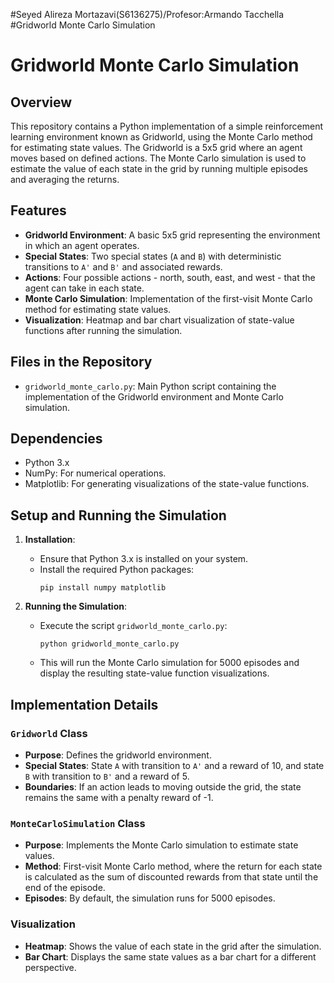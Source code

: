 #Seyed Alireza Mortazavi(S6136275)/Profesor:Armando Tacchella
#Gridworld Monte Carlo Simulation

# Gridworld Monte Carlo Simulation

## Overview

This repository contains a Python implementation of a simple reinforcement learning environment known as Gridworld, using the Monte Carlo method for estimating state values. The Gridworld is a 5x5 grid where an agent moves based on defined actions. The Monte Carlo simulation is used to estimate the value of each state in the grid by running multiple episodes and averaging the returns.

## Features

- **Gridworld Environment**: A basic 5x5 grid representing the environment in which an agent operates.
- **Special States**: Two special states (`A` and `B`) with deterministic transitions to `A'` and `B'` and associated rewards.
- **Actions**: Four possible actions - north, south, east, and west - that the agent can take in each state.
- **Monte Carlo Simulation**: Implementation of the first-visit Monte Carlo method for estimating state values.
- **Visualization**: Heatmap and bar chart visualization of state-value functions after running the simulation.

## Files in the Repository

- `gridworld_monte_carlo.py`: Main Python script containing the implementation of the Gridworld environment and Monte Carlo simulation.

## Dependencies

- Python 3.x
- NumPy: For numerical operations.
- Matplotlib: For generating visualizations of the state-value functions.

## Setup and Running the Simulation

1. **Installation**:
   - Ensure that Python 3.x is installed on your system.
   - Install the required Python packages:
     ```
     pip install numpy matplotlib
     ```

2. **Running the Simulation**:
   - Execute the script `gridworld_monte_carlo.py`:
     ```
     python gridworld_monte_carlo.py
     ```
   - This will run the Monte Carlo simulation for 5000 episodes and display the resulting state-value function visualizations.

## Implementation Details

### `Gridworld` Class

- **Purpose**: Defines the gridworld environment.
- **Special States**: State `A` with transition to `A'` and a reward of 10, and state `B` with transition to `B'` and a reward of 5.
- **Boundaries**: If an action leads to moving outside the grid, the state remains the same with a penalty reward of -1.

### `MonteCarloSimulation` Class

- **Purpose**: Implements the Monte Carlo simulation to estimate state values.
- **Method**: First-visit Monte Carlo method, where the return for each state is calculated as the sum of discounted rewards from that state until the end of the episode.
- **Episodes**: By default, the simulation runs for 5000 episodes.

### Visualization

- **Heatmap**: Shows the value of each state in the grid after the simulation.
- **Bar Chart**: Displays the same state values as a bar chart for a different perspective.


